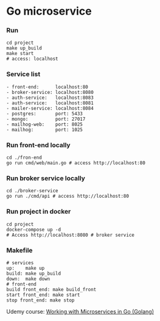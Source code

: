 # Go microservice

### Run
``` shell
cd project
make up_build
make start
# access: localhost
```

### Service list
```
- front-end:      localhost:80
- broker-service: localhost:8080
- auth-service:   localhost:8083
- auth-service:   localhost:8081
- mailer-service: localhost:8084
- postgres:       port: 5433
- mongo:          port: 27017
- mailhog-web:    port: 8025
- mailhog:        port: 1025
```

### Run front-end locally
``` shell
cd ./fron-end
go run cmd/web/main.go # access http://localhost:80
```

### Run broker service locally
``` shell
cd ./broker-service
go run ./cmd/api # access http://localhost:80
```

### Run project in docker
```
cd project
docker-compose up -d 
# Access http://localhost:8080 # broker service
```

### Makefile
```
# services
up:    make up
build: make up_build
down:  make down
# front-end
build front_end: make build_front
start front_end: make start
stop front_end: make stop
```

Udemy course: [Working with Microservices in Go (Golang)](https://www.udemy.com/course/working-with-microservices-in-go/)
